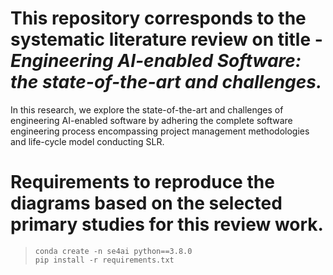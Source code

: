 # This repository corresponds to the systematic literature review on title - _Engineering AI-enabled Software: the state-of-the-art and challenges._

In this research, we explore the state-of-the-art and challenges of engineering AI-enabled software by adhering the complete software engineering process encompassing project management methodologies and life-cycle model conducting SLR.

# Requirements to reproduce the diagrams based on the selected primary studies for this review work. 
> `conda create -n se4ai python==3.8.0` \
> `pip install -r requirements.txt`



